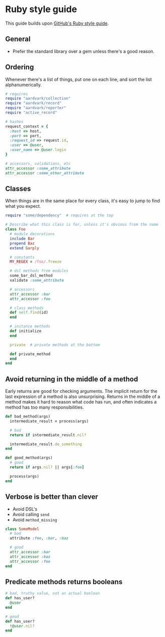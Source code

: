 # Ruby style guide

This guide builds upon [GitHub's Ruby style guide](https://github.com/styleguide/ruby).

## General

* Prefer the standard library over a gem unless there's a good reason.

## Ordering

Whenever there's a list of things, put one on each line, and sort the list
alphanumerically.

```ruby
# requires
require "aardvark/collection"
require "aardvark/record"
require "aardvark/reporter"
require "active_record"

# hashes
request_context = {
  :host => host,
  :port => port,
  :request_id => request.id,
  :user => @user,
  :user_name => @user.login
}

# accessors, validations, etc
attr_accessor :some_attribute
attr_accessor :some_other_attribute
```

## Classes

When things are in the same place for every class, it's easy to jump to find
what you expect.

```ruby
require "some/dependency"  # requires at the top

# Describe what this class is for, unless it's obvious from the name
class Foo
  # module decorations
  include Bar
  prepend Baz
  extend Garply

  # constants
  MY_REGEX = /foo/.freeze

  # dsl methods from modules
  some_bar_dsl_method
  validate :some_attribute

  # accessors
  attr_accessor :bar
  attr_accessor :foo

  # class methods
  def self.find(id)
  end

  # instance methods
  def initialize
  end

  private  # private methods at the bottom

  def private_method
  end
end
```

## Avoid returning in the middle of a method

Early returns are good for checking arguments. The implicit return for the last
expression of a method is also unsurprising. Returns in the middle of a method
makes it hard to reason what code has run, and often indicates a method has too
many responsibilities.

```ruby
def bad_method(args)
  intermediate_result = process(args)

  # bad
  return if intermediate_result.nil?

  intermediate_result.do_something
end

def good_method(args)
  # good
  return if args.nil? || args[:foo]

  process(args)
end
```

## Verbose is better than clever

* Avoid DSL's
* Avoid calling `send`
* Avoid `method_missing`


```ruby
class SomeModel
  # bad
  attribute :foo, :bar, :baz

  # good
  attr_accessor :bar
  attr_accessor :baz
  attr_accessor :foo
end
```

## Predicate methods returns booleans

```ruby
# bad, truthy value, not an actual boolean
def has_user?
  @user
end

# good
def has_user?
  !@user.nil?
end
```
